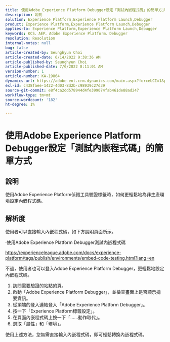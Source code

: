 ```yaml
---
title: 使用Adobe Experience Platform Debugger設定「測試內嵌程式碼」的簡單方式
description: 說明
solution: Experience Platform,Experience Platform Launch,Debugger
product: Experience Platform,Experience Platform Launch,Debugger
applies-to: Experience Platform,Experience Platform Launch,Debugger
keywords: KCS、AEP、Adobe Experience Platform、Debugger
resolution: Resolution
internal-notes: null
bug: false
article-created-by: Seunghyun Choi
article-created-date: 6/14/2022 9:38:36 AM
article-published-by: Seunghyun Choi
article-published-date: 7/6/2022 8:11:01 AM
version-number: 1
article-number: KA-19864
dynamics-url: https://adobe-ent.crm.dynamics.com/main.aspx?forceUCI=1&pagetype=entityrecord&etn=knowledgearticle&id=5741b3bf-c5eb-ec11-bb3d-000d3a5c4292
exl-id: c438faee-1422-4d03-8d2b-c98939c27d39
source-git-commit: e8f4ca2dd578944d4fe399074fab461de88ad247
workflow-type: tm+mt
source-wordcount: '182'
ht-degree: 1%

---
```


# 使用Adobe Experience Platform Debugger設定「測試內嵌程式碼」的簡單方式

## 說明

使用Adobe Experience Platform偵錯工具驗證標籤時，如何更輕鬆地為非生產環境設定內嵌程式碼。 

## 解析度


使用者可以直接輸入內嵌程式碼，如下方說明頁面所示。

·使用Adobe Experience Platform Debugger測試內嵌程式碼

https://experienceleague.adobe.com/docs/experience-platform/tags/publish/environments/embed-code-testing.html?lang=en

不過，使用者也可以登入Adobe Experience Platform Debugger，更輕鬆地設定內嵌程式碼。

1. 訪問需要驗證的站點的頁。
2. 啟動「Adobe Experience Platform Debugger」，並檢查畫面上是否顯示摘要資訊。
3. 從頂端的登入連結登入「Adobe Experience Platform Debugger」。
4. 按一下「Experience Platform標籤設定」。
5. 在頁面內嵌程式碼上按一下「……動作取代」。
6. 選取「屬性」和「環境」。

使用上述方法，您無需直接輸入內嵌程式碼，即可輕鬆轉換內嵌程式碼。
